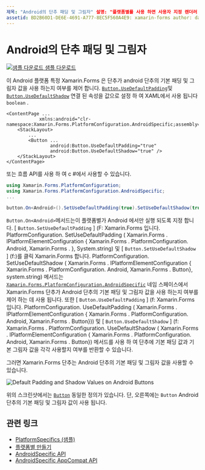 ```yaml
---
제목: "Android의 단추 패딩 및 그림자" 설명: "플랫폼별를 사용 하면 사용자 지정 렌더러 나 효과를 구현 하지 않고 특정 플랫폼 에서만 사용할 수 있는 기능을 사용할 수 있습니다. 이 문서에서는 Android 단추의 기본 패딩 및 그림자 값을 사용 하는 Android 플랫폼별를 사용 하는 방법을 설명 합니다. "
assetid: BD2B60D1-DE6E-4691-A777-8EC5F560A4E9: xamarin-forms author: davidbritch: dabritch: ms. date: 07/10/2018 no loc: [ Xamarin.Forms , Xamarin.Essentials ]
---
```


# <a name="button-padding-and-shadows-on-android"></a>Android의 단추 패딩 및 그림자

[![샘플 다운로드](~/media/shared/download.png) 샘플 다운로드](https://docs.microsoft.com/samples/xamarin/xamarin-forms-samples/userinterface-platformspecifics)

이 Android 플랫폼 특정 Xamarin.Forms 은 단추가 android 단추의 기본 패딩 및 그림자 값을 사용 하는지 여부를 제어 합니다. [`Button.UseDefaultPadding`](xref:Xamarin.Forms.PlatformConfiguration.AndroidSpecific.Button.UseDefaultPaddingProperty)및 [`Button.UseDefaultShadow`](xref:Xamarin.Forms.PlatformConfiguration.AndroidSpecific.Button.UseDefaultShadowProperty) 연결 된 속성을 값으로 설정 하 여 XAML에서 사용 됩니다 `boolean` .

```xaml
<ContentPage ...
            xmlns:android="clr-namespace:Xamarin.Forms.PlatformConfiguration.AndroidSpecific;assembly=Xamarin.Forms.Core">
    <StackLayout>
        ...
        <Button ...
                android:Button.UseDefaultPadding="true"
                android:Button.UseDefaultShadow="true" />         
    </StackLayout>
</ContentPage>
```

또는 흐름 API를 사용 하 여 c #에서 사용할 수 있습니다.

```csharp
using Xamarin.Forms.PlatformConfiguration;
using Xamarin.Forms.PlatformConfiguration.AndroidSpecific;
...

button.On<Android>().SetUseDefaultPadding(true).SetUseDefaultShadow(true);
```

`Button.On<Android>`메서드는이 플랫폼별가 Android 에서만 실행 되도록 지정 합니다. [ `Button.SetUseDefaultPadding` ] (F: Xamarin.Forms 입니다. PlatformConfiguration. SetUseDefaultPadding ( Xamarin.Forms . IPlatformElementConfiguration { Xamarin.Forms . PlatformConfiguration. Android, Xamarin.Forms . }, System.string) 및 [ `Button.SetUseDefaultShadow` ] (f:)를 클릭 Xamarin.Forms 합니다. PlatformConfiguration. SetUseDefaultShadow ( Xamarin.Forms . IPlatformElementConfiguration { Xamarin.Forms . PlatformConfiguration. Android, Xamarin.Forms . Button}, system.string) 메서드는 [`Xamarin.Forms.PlatformConfiguration.AndroidSpecific`](xref:Xamarin.Forms.PlatformConfiguration.AndroidSpecific) 네임 스페이스에서 Xamarin.Forms 단추가 Android 단추의 기본 패딩 및 그림자 값을 사용 하는지 여부를 제어 하는 데 사용 됩니다. 또한 [ `Button.UseDefaultPadding` ] (f: Xamarin.Forms 입니다. PlatformConfiguration. UseDefaultPadding ( Xamarin.Forms . IPlatformElementConfiguration { Xamarin.Forms . PlatformConfiguration. Android, Xamarin.Forms . Button})) 및 [ `Button.UseDefaultShadow` ] (f: Xamarin.Forms . PlatformConfiguration. UseDefaultShadow ( Xamarin.Forms . IPlatformElementConfiguration { Xamarin.Forms . PlatformConfiguration. Android, Xamarin.Forms . Button}) 메서드를 사용 하 여 단추에 기본 패딩 값과 기본 그림자 값을 각각 사용할지 여부를 반환할 수 있습니다.

그러면 Xamarin.Forms 단추는 Android 단추의 기본 패딩 및 그림자 값을 사용할 수 있습니다.

![](button-padding-shadow-images/button-padding-and-shadow.png "Default Padding and Shadow Values on Android Buttons")

위의 스크린샷에서는 [`Button`](xref:Xamarin.Forms.Button) 동일한 정의가 있습니다. 단, 오른쪽에는 `Button` Android 단추의 기본 패딩 및 그림자 값이 사용 됩니다.

## <a name="related-links"></a>관련 링크

- [PlatformSpecifics (샘플)](https://docs.microsoft.com/samples/xamarin/xamarin-forms-samples/userinterface-platformspecifics)
- [플랫폼별 만들기](~/xamarin-forms/platform/platform-specifics/index.md#creating-platform-specifics)
- [AndroidSpecific API](xref:Xamarin.Forms.PlatformConfiguration.AndroidSpecific)
- [AndroidSpecific AppCompat API](xref:Xamarin.Forms.PlatformConfiguration.AndroidSpecific.AppCompat)
